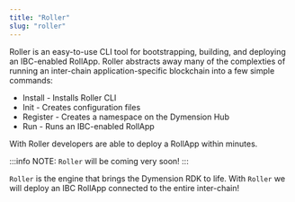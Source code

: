 ```yaml
---
title: "Roller"
slug: "roller"
---
```


Roller is an easy-to-use CLI tool for bootstrapping, building, and deploying an IBC-enabled RollApp. Roller abstracts away many of the complexties of running an inter-chain application-specific blockchain into a few simple commands:

-   Install - Installs Roller CLI
-   Init - Creates configuration files
-   Register - Creates a namespace on the Dymension Hub
-   Run - Runs an IBC-enabled RollApp

With Roller developers are able to deploy a RollApp within minutes.

:::info NOTE:
`Roller` will be coming very soon!
:::

`Roller` is the engine that brings the Dymension RDK to life. With `Roller` we will deploy an IBC RollApp connected to the entire inter-chain!
